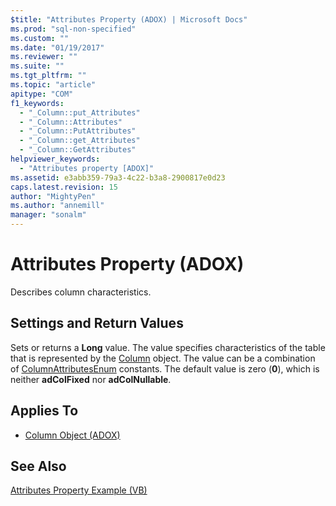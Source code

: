```yaml
---
$title: "Attributes Property (ADOX) | Microsoft Docs"
ms.prod: "sql-non-specified"
ms.custom: ""
ms.date: "01/19/2017"
ms.reviewer: ""
ms.suite: ""
ms.tgt_pltfrm: ""
ms.topic: "article"
apitype: "COM"
f1_keywords: 
  - "_Column::put_Attributes"
  - "_Column::Attributes"
  - "_Column::PutAttributes"
  - "_Column::get_Attributes"
  - "_Column::GetAttributes"
helpviewer_keywords: 
  - "Attributes property [ADOX]"
ms.assetid: e3abb359-79a3-4c22-b3a8-2900817e0d23
caps.latest.revision: 15
author: "MightyPen"
ms.author: "annemill"
manager: "sonalm"
---
```

# Attributes Property (ADOX)
Describes column characteristics.  
  
## Settings and Return Values  
 Sets or returns a **Long** value. The value specifies characteristics of the table that is represented by the [Column](../../../ado/reference/adox-api/column-object-adox.md) object. The value can be a combination of [ColumnAttributesEnum](../../../ado/reference/adox-api/columnattributesenum.md) constants. The default value is zero (**0**), which is neither **adColFixed** nor **adColNullable**.  
  
## Applies To  
  
- [Column Object (ADOX)](../../../ado/reference/adox-api/column-object-adox.md)  
  
## See Also  
 [Attributes Property Example (VB)](../../../ado/reference/adox-api/attributes-property-example-vb.md)